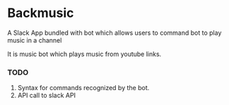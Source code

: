 # Backmusic
A Slack App bundled with bot which allows users to command bot to play music in a channel

It is music bot which plays music from youtube links. 

### TODO
1) Syntax for commands recognized by the bot.
2) API call to slack API
